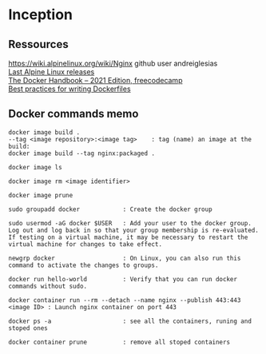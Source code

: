 # Inception

## Ressources

<a href="https://alpinelinux.org/releases/">https://wiki.alpinelinux.org/wiki/Nginx</a> github user andreiglesias<br >
<a href="https://alpinelinux.org/releases/">Last Alpine Linux releases</a><br >
<a href="https://www.freecodecamp.org/news/the-docker-handbook/">The Docker Handbook – 2021 Edition, freecodecamp</a><br >
<a href="https://docs.docker.com/develop/develop-images/dockerfile_best-practices/">Best practices for writing Dockerfiles</a>

## Docker commands memo
```
docker image build .
--tag <image repository>:<image tag>    : tag (name) an image at the build:
docker image build --tag nginx:packaged .

docker image ls

docker image rm <image identifier>

docker image prune

sudo groupadd docker            : Create the docker group

sudo usermod -aG docker $USER   : Add your user to the docker group. Log out and log back in so that your group membership is re-evaluated.
If testing on a virtual machine, it may be necessary to restart the virtual machine for changes to take effect.

newgrp docker                   : On Linux, you can also run this command to activate the changes to groups.

docker run hello-world          : Verify that you can run docker commands without sudo.

docker container run --rm --detach --name nginx --publish 443:443 <image ID> : Launch nginx container on port 443

docker ps -a                    : see all the containers, runing and stoped ones

docker container prune          : remove all stoped containers


```

